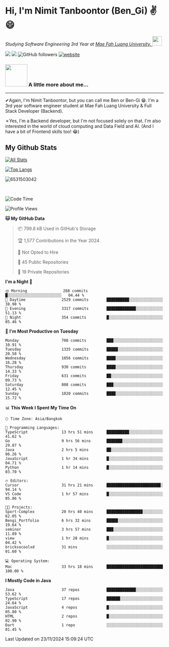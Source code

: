 # Hi, I'm Nimit Tanboontor (Ben_Gi) ✌😄
<p><em>Studying Software Engineering 3rd Year at <a href="https://en.mfu.ac.th/home.html"> Mae Fah Luang University.
</a><img src="https://media.giphy.com/media/WUlplcMpOCEmTGBtBW/giphy.gif" width="30"> </em></p>


[![](https://img.shields.io/badge/linkedin-%230077B5.svg?style=for-the-badge&logo=linkedin)]([https://www.linkedin.com/in/thanaphoom-babparn/](https://www.linkedin.com/in/nimit-tanbooutor-798139246/))
[![](https://img.shields.io/badge/Medium-12100E?style=for-the-badge&logo=medium&logoColor=white)](https://medium.com/@nimittanbooutor)
![GitHub followers](https://img.shields.io/github/followers/6531503042?label=Follow&style=social)
[![website](https://img.shields.io/badge/Website-46a2f1.svg?&style=flat-square&logo=Google-Chrome&logoColor=white&link=https://6531503042.github.io/Portfolio-BenGi/)](https://6531503042.github.io/Portfolio-BenGi/)

### <img src="https://media.giphy.com/media/VgCDAzcKvsR6OM0uWg/giphy.gif" width="70"> A little more about me...  

<hr> <!-- Horizontal line -->

&#10004;Again, I'm Nimit Tanboontor, but you can call me Ben or Ben-Gi 😁. I'm a 3rd year software engineer student at Mae Fah Luang University & Full Stack Developer (Backend).

&#10007;Yes, I'm a Backend developer, but I'm not focused solely on that. I'm also interested in the world of cloud computing and Data Field and AI. (And I have a bit of Frontend skills too! 😂)


## My Github Stats

[![All Stats](https://github-readme-stats.vercel.app/api?username=6531503042&show_icons=true&theme=algolia)](https://github.com/6531503042)

[![Top Langs](https://github-readme-stats.vercel.app/api/top-langs/?username=6531503042&layout=compact&theme=algolia)](https://github.com/6531503042)

<p><img align="center" src="https://github-readme-streak-stats.herokuapp.com/?user=6531503042&" alt="6531503042" /></p>

<br />


<!--START_SECTION:waka-->
![Code Time](http://img.shields.io/badge/Code%20Time-223%20hrs%2021%20mins-blue)

![Profile Views](http://img.shields.io/badge/Profile%20Views-6-blue)

**🐱 My GitHub Data** 

> 📦 799.8 kB Used in GitHub's Storage 
 > 
> 🏆 1,577 Contributions in the Year 2024
 > 
> 🚫 Not Opted to Hire
 > 
> 📜 45 Public Repositories 
 > 
> 🔑 19 Private Repositories 
 > 
**I'm a Night 🦉** 

```text
🌞 Morning                288 commits         █░░░░░░░░░░░░░░░░░░░░░░░░   04.44 % 
🌆 Daytime                2529 commits        ██████████░░░░░░░░░░░░░░░   38.98 % 
🌃 Evening                3317 commits        █████████████░░░░░░░░░░░░   51.13 % 
🌙 Night                  354 commits         █░░░░░░░░░░░░░░░░░░░░░░░░   05.46 % 
```
📅 **I'm Most Productive on Tuesday** 

```text
Monday                   708 commits         ███░░░░░░░░░░░░░░░░░░░░░░   10.91 % 
Tuesday                  1335 commits        █████░░░░░░░░░░░░░░░░░░░░   20.58 % 
Wednesday                1056 commits        ████░░░░░░░░░░░░░░░░░░░░░   16.28 % 
Thursday                 930 commits         ████░░░░░░░░░░░░░░░░░░░░░   14.33 % 
Friday                   631 commits         ██░░░░░░░░░░░░░░░░░░░░░░░   09.73 % 
Saturday                 808 commits         ███░░░░░░░░░░░░░░░░░░░░░░   12.45 % 
Sunday                   1020 commits        ████░░░░░░░░░░░░░░░░░░░░░   15.72 % 
```


📊 **This Week I Spent My Time On** 

```text
🕑︎ Time Zone: Asia/Bangkok

💬 Programming Languages: 
TypeScript               13 hrs 51 mins      ██████████░░░░░░░░░░░░░░░   41.62 % 
Go                       9 hrs 56 mins       ███████░░░░░░░░░░░░░░░░░░   29.87 % 
Java                     2 hrs 5 mins        ██░░░░░░░░░░░░░░░░░░░░░░░   06.26 % 
JavaScript               1 hr 34 mins        █░░░░░░░░░░░░░░░░░░░░░░░░   04.71 % 
Python                   1 hr 14 mins        █░░░░░░░░░░░░░░░░░░░░░░░░   03.70 % 

🔥 Editors: 
Cursor                   31 hrs 21 mins      ████████████████████████░   94.14 % 
VS Code                  1 hr 57 mins        █░░░░░░░░░░░░░░░░░░░░░░░░   05.86 % 

🐱‍💻 Projects: 
Sport-Complex            20 hrs 40 mins      ████████████████░░░░░░░░░   62.05 % 
Bengi_Portfolio          6 hrs 32 mins       █████░░░░░░░░░░░░░░░░░░░░   19.64 % 
seminor                  3 hrs 57 mins       ███░░░░░░░░░░░░░░░░░░░░░░   11.89 % 
view                     1 hr 28 mins        █░░░░░░░░░░░░░░░░░░░░░░░░   04.42 % 
bricksocoolxd            31 mins             ░░░░░░░░░░░░░░░░░░░░░░░░░   01.60 % 

💻 Operating System: 
Mac                      33 hrs 18 mins      █████████████████████████   100.00 % 
```

**I Mostly Code in Java** 

```text
Java                     37 repos            █████████████░░░░░░░░░░░░   53.62 % 
TypeScript               17 repos            ██████░░░░░░░░░░░░░░░░░░░   24.64 % 
JavaScript               4 repos             █░░░░░░░░░░░░░░░░░░░░░░░░   05.80 % 
HTML                     2 repos             █░░░░░░░░░░░░░░░░░░░░░░░░   02.90 % 
Dart                     1 repo              ░░░░░░░░░░░░░░░░░░░░░░░░░   01.45 % 
```




 Last Updated on 23/11/2024 15:09:24 UTC
<!--END_SECTION:waka-->
